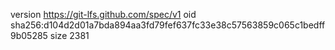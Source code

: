 version https://git-lfs.github.com/spec/v1
oid sha256:d104d2d01a7bda894aa3fd79fef637fc33e38c57563859c065c1bedff9b05285
size 2381
